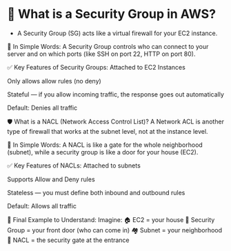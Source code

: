 # 🔐 What is a Security Group in AWS?
- A Security Group (SG) acts like a virtual firewall for your EC2 instance.

🧠 In Simple Words:
A Security Group controls who can connect to your server and on which ports (like SSH on port 22, HTTP on port 80).

✅ Key Features of Security Groups:
Attached to EC2 Instances

Only allows allow rules (no deny)

Stateful — if you allow incoming traffic, the response goes out automatically

Default: Denies all traffic


🛡️ What is a NACL (Network Access Control List)?
A Network ACL is another type of firewall that works at the subnet level, not at the instance level.

🧠 In Simple Words:
A NACL is like a gate for the whole neighborhood (subnet), while a security group is like a door for your house (EC2).

✅ Key Features of NACLs:
Attached to subnets

Supports Allow and Deny rules

Stateless — you must define both inbound and outbound rules

Default: Allows all traffic

🧠 Final Example to Understand:
Imagine:
🏠 EC2 = your house
🚪 Security Group = your front door (who can come in)
🏘️ Subnet = your neighborhood
🚧 NACL = the security gate at the entrance